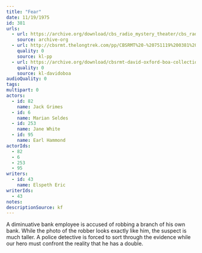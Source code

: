 ```yaml
---
title: "Fear"
date: 11/19/1975
id: 381
urls: 
  - url: https://archive.org/download/cbs_radio_mystery_theater/cbs_radio_mystery_theater-0351-0400.zip/cbs_radio_mystery_theater-0351-0400%2Fcbsrmt_0381_fear.mp3
    source: archive-org
  - url: http://cbsrmt.thelongtrek.com/pp/CBSRMT%20-%20751119%200381%20Fear_pp.mp3
    quality: 0
    source: kl-pp
  - url: https://archive.org/download/cbsrmt-david-oxford-boa-collection/CBSRMT-751119-0381-Fear-(128-44)_WBBM-JE-{BoA}.mp3
    quality: 0
    source: kl-davidoboa
audioQuality: 0
tags: 
multipart: 0
actors:  
  - id: 82
    name: Jack Grimes  
  - id: 6
    name: Marian Seldes  
  - id: 253
    name: Jane White  
  - id: 95
    name: Earl Hammond
actorIds:  
  - 82  
  - 6  
  - 253  
  - 95
writers:  
  - id: 43
    name: Elspeth Eric
writerIds:  
  - 43
notes: 
descriptionSource: kf
---
```

A diminuative bank employee is accused of robbing a branch of his own bank. While the photo of the robber looks exactly like him, the suspect is much taller. A police detective is forced to sort through the evidence while our hero must confront the reality that he has a double.
